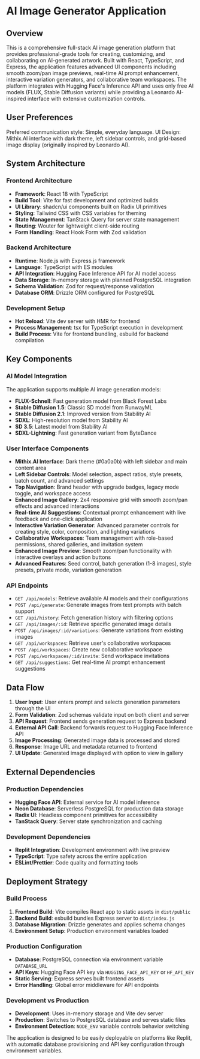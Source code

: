 # AI Image Generator Application

## Overview

This is a comprehensive full-stack AI image generation platform that provides professional-grade tools for creating, customizing, and collaborating on AI-generated artwork. Built with React, TypeScript, and Express, the application features advanced UI components including smooth zoom/pan image previews, real-time AI prompt enhancement, interactive variation generators, and collaborative team workspaces. The platform integrates with Hugging Face's Inference API and uses only free AI models (FLUX, Stable Diffusion variants) while providing a Leonardo AI-inspired interface with extensive customization controls.

## User Preferences

Preferred communication style: Simple, everyday language.
UI Design: Mithix.AI interface with dark theme, left sidebar controls, and grid-based image display (originally inspired by Leonardo AI).

## System Architecture

### Frontend Architecture
- **Framework**: React 18 with TypeScript
- **Build Tool**: Vite for fast development and optimized builds
- **UI Library**: shadcn/ui components built on Radix UI primitives
- **Styling**: Tailwind CSS with CSS variables for theming
- **State Management**: TanStack Query for server state management
- **Routing**: Wouter for lightweight client-side routing
- **Form Handling**: React Hook Form with Zod validation

### Backend Architecture
- **Runtime**: Node.js with Express.js framework
- **Language**: TypeScript with ES modules
- **API Integration**: Hugging Face Inference API for AI model access
- **Data Storage**: In-memory storage with planned PostgreSQL integration
- **Schema Validation**: Zod for request/response validation
- **Database ORM**: Drizzle ORM configured for PostgreSQL

### Development Setup
- **Hot Reload**: Vite dev server with HMR for frontend
- **Process Management**: tsx for TypeScript execution in development
- **Build Process**: Vite for frontend bundling, esbuild for backend compilation

## Key Components

### AI Model Integration
The application supports multiple AI image generation models:
- **FLUX-Schnell**: Fast generation model from Black Forest Labs
- **Stable Diffusion 1.5**: Classic SD model from RunwayML
- **Stable Diffusion 2.1**: Improved version from Stability AI
- **SDXL**: High-resolution model from Stability AI
- **SD 3.5**: Latest model from Stability AI
- **SDXL-Lightning**: Fast generation variant from ByteDance

### User Interface Components
- **Mithix.AI Interface**: Dark theme (#0a0a0b) with left sidebar and main content area
- **Left Sidebar Controls**: Model selection, aspect ratios, style presets, batch count, and advanced settings
- **Top Navigation**: Brand header with upgrade badges, legacy mode toggle, and workspace access
- **Enhanced Image Gallery**: 2x4 responsive grid with smooth zoom/pan effects and advanced interactions
- **Real-time AI Suggestions**: Contextual prompt enhancement with live feedback and one-click application
- **Interactive Variation Generator**: Advanced parameter controls for creating style, color, composition, and lighting variations
- **Collaborative Workspaces**: Team management with role-based permissions, shared galleries, and invitation system
- **Enhanced Image Preview**: Smooth zoom/pan functionality with interactive overlays and action buttons
- **Advanced Features**: Seed control, batch generation (1-8 images), style presets, private mode, variation generation

### API Endpoints
- `GET /api/models`: Retrieve available AI models and their configurations
- `POST /api/generate`: Generate images from text prompts with batch support
- `GET /api/history`: Fetch generation history with filtering options
- `GET /api/images/:id`: Retrieve specific generated image details
- `POST /api/images/:id/variations`: Generate variations from existing images
- `GET /api/workspaces`: Retrieve user's collaborative workspaces
- `POST /api/workspaces`: Create new collaborative workspace
- `POST /api/workspaces/:id/invite`: Send workspace invitations
- `GET /api/suggestions`: Get real-time AI prompt enhancement suggestions

## Data Flow

1. **User Input**: User enters prompt and selects generation parameters through the UI
2. **Form Validation**: Zod schemas validate input on both client and server
3. **API Request**: Frontend sends generation request to Express backend
4. **External API Call**: Backend forwards request to Hugging Face Inference API
5. **Image Processing**: Generated image data is processed and stored
6. **Response**: Image URL and metadata returned to frontend
7. **UI Update**: Generated image displayed with option to view in gallery

## External Dependencies

### Production Dependencies
- **Hugging Face API**: External service for AI model inference
- **Neon Database**: Serverless PostgreSQL for production data storage
- **Radix UI**: Headless component primitives for accessibility
- **TanStack Query**: Server state synchronization and caching

### Development Dependencies
- **Replit Integration**: Development environment with live preview
- **TypeScript**: Type safety across the entire application
- **ESLint/Prettier**: Code quality and formatting tools

## Deployment Strategy

### Build Process
1. **Frontend Build**: Vite compiles React app to static assets in `dist/public`
2. **Backend Build**: esbuild bundles Express server to `dist/index.js`
3. **Database Migration**: Drizzle generates and applies schema changes
4. **Environment Setup**: Production environment variables loaded

### Production Configuration
- **Database**: PostgreSQL connection via environment variable `DATABASE_URL`
- **API Keys**: Hugging Face API key via `HUGGING_FACE_API_KEY` or `HF_API_KEY`
- **Static Serving**: Express serves built frontend assets
- **Error Handling**: Global error middleware for API endpoints

### Development vs Production
- **Development**: Uses in-memory storage and Vite dev server
- **Production**: Switches to PostgreSQL database and serves static files
- **Environment Detection**: `NODE_ENV` variable controls behavior switching

The application is designed to be easily deployable on platforms like Replit, with automatic database provisioning and API key configuration through environment variables.